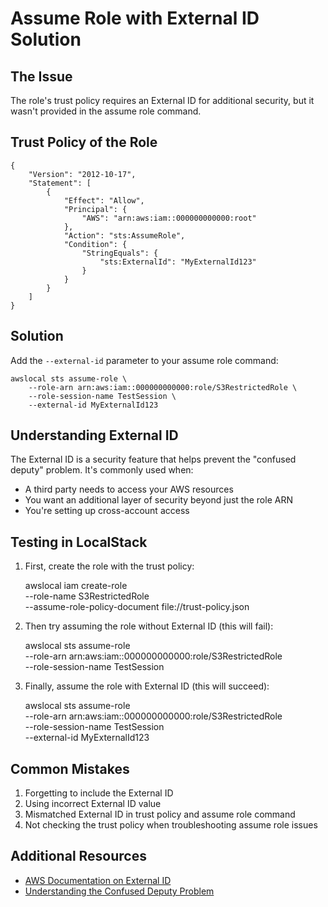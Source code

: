 # Assume Role with External ID Solution

## The Issue
The role's trust policy requires an External ID for additional security, but it wasn't provided in the assume role command.

## Trust Policy of the Role

    {
        "Version": "2012-10-17",
        "Statement": [
            {
                "Effect": "Allow",
                "Principal": {
                    "AWS": "arn:aws:iam::000000000000:root"
                },
                "Action": "sts:AssumeRole",
                "Condition": {
                    "StringEquals": {
                        "sts:ExternalId": "MyExternalId123"
                    }
                }
            }
        ]
    }

## Solution

Add the `--external-id` parameter to your assume role command:

    awslocal sts assume-role \
        --role-arn arn:aws:iam::000000000000:role/S3RestrictedRole \
        --role-session-name TestSession \
        --external-id MyExternalId123

## Understanding External ID

The External ID is a security feature that helps prevent the "confused deputy" problem. It's commonly used when:
- A third party needs to access your AWS resources
- You want an additional layer of security beyond just the role ARN
- You're setting up cross-account access

## Testing in LocalStack

1. First, create the role with the trust policy:

    awslocal iam create-role \
        --role-name S3RestrictedRole \
        --assume-role-policy-document file://trust-policy.json

2. Then try assuming the role without External ID (this will fail):

    awslocal sts assume-role \
        --role-arn arn:aws:iam::000000000000:role/S3RestrictedRole \
        --role-session-name TestSession

3. Finally, assume the role with External ID (this will succeed):

    awslocal sts assume-role \
        --role-arn arn:aws:iam::000000000000:role/S3RestrictedRole \
        --role-session-name TestSession \
        --external-id MyExternalId123

## Common Mistakes
1. Forgetting to include the External ID
2. Using incorrect External ID value
3. Mismatched External ID in trust policy and assume role command
4. Not checking the trust policy when troubleshooting assume role issues

## Additional Resources
- [AWS Documentation on External ID](https://docs.aws.amazon.com/IAM/latest/UserGuide/id_roles_create_for-user_externalid.html)
- [Understanding the Confused Deputy Problem](https://docs.aws.amazon.com/IAM/latest/UserGuide/confused-deputy.html)